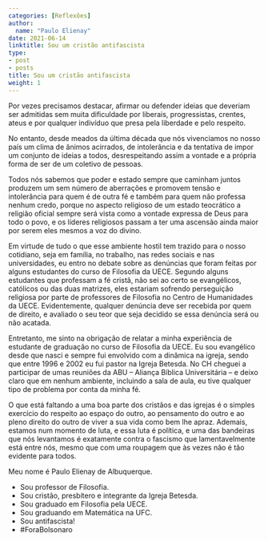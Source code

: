 ```yaml
---
categories: [Reflexões]
author:
  name: "Paulo Elienay"
date: 2021-06-14
linktitle: Sou um cristão antifascista
type:
- post
- posts
title: Sou um cristão antifascista
weight: 1
---
```

Por vezes precisamos destacar, afirmar ou defender ideias que deveriam ser admitidas sem muita dificuldade por liberais, progressistas, crentes, ateus e por qualquer indivíduo que presa pela liberdade e pelo respeito.

No entanto, desde meados da última década que nós vivenciamos no nosso país um clima de ânimos acirrados, de intolerância e da tentativa de impor um conjunto de ideias a todos, desrespeitando assim a vontade e a própria forma de ser de um coletivo de pessoas.

Todos nós sabemos que poder e estado sempre que caminham juntos produzem um sem número de aberrações e promovem tensão e intolerância para quem é de outra fé e também para quem não professa nenhum credo, porque no aspecto religioso de um estado teocrático a religião oficial sempre será vista como a vontade expressa de Deus para todo o povo, e os líderes religiosos passam a ter uma ascensão ainda maior por serem eles mesmos a voz do divino.

Em virtude de tudo o que esse ambiente hostil tem trazido para o nosso cotidiano, seja em família, no trabalho, nas redes sociais e nas universidades, eu entro no debate sobre as denúncias que foram feitas por alguns estudantes do curso de Filosofia da UECE. Segundo alguns estudantes que professam a fé cristã, não sei ao certo se evangélicos, católicos ou das duas matrizes, eles estariam sofrendo perseguição religiosa por parte de professores de Filosofia no Centro de Humanidades da UECE. Evidentemente, qualquer denúncia deve ser recebida por quem de direito, e avaliado o seu teor que seja decidido se essa denúncia será ou não acatada. 

Entretanto, me sinto na obrigação de relatar a minha experiência de estudante de graduação no curso de Filosofia da UECE. Eu sou evangélico desde que nasci e sempre fui envolvido com a dinâmica na igreja, sendo que entre 1996 e 2002 eu fui pastor na Igreja Betesda. No CH cheguei a participar de umas reuniões da ABU – Aliança Bíblica Universitária – e deixo claro que em nenhum ambiente, incluindo a sala de aula, eu tive qualquer tipo de problema por conta da minha fé.

O que está faltando a uma boa parte dos cristãos e das igrejas é o simples exercício do respeito ao espaço do outro, ao pensamento do outro e ao pleno direito do outro de viver a sua vida como bem lhe apraz. Ademais, estamos num momento de luta, e essa luta é política, e uma das bandeiras que nós levantamos é exatamente contra o fascismo que lamentavelmente está entre nós, mesmo que com uma roupagem que às vezes não é tão evidente para todos.

Meu nome é Paulo Elienay de Albuquerque.
- Sou professor de Filosofia. 
- Sou cristão, presbítero e integrante da Igreja Betesda.
- Sou graduado em Filosofia pela UECE.
- Sou graduando em Matemática na UFC.
- Sou antifascista!
- #ForaBolsonaro
